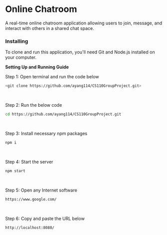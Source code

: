 # Online Chatroom

A real-time online chatroom application allowing users to join, message, and interact with others in a shared chat space.


### Installing

To clone and run this application, you'll need Git and Node.js installed on your computer.

<b>Setting Up and Running Guide</b>

Step 1: Open terminal and run the code below
```bash
<git clone https://github.com/ayang114/CS110GroupProject.git>
```
<br>

Step 2: Run the below code
```bash
cd https://github.com/ayang114/CS110GroupProject.git
```
<br>

Step 3: Install necessary npm packages
```bash
npm i
```
<br>

Step 4:  Start the server
```bash
npm start
```
<br>

Step 5:  Open any Internet software
```bash
https://www.google.com/
```
<br>

Step 6: Copy and paste the URL below
```bash
http://localhost:8080/
```
